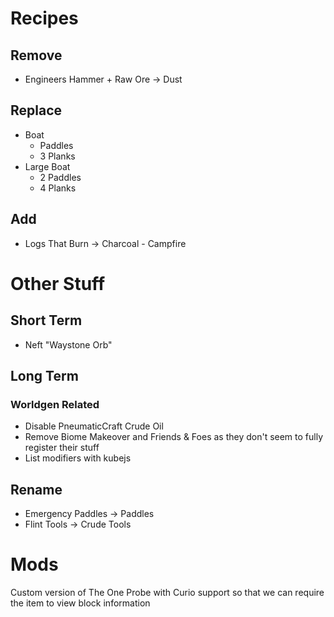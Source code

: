 # Recipes

## Remove

- Engineers Hammer + Raw Ore -> Dust

## Replace

- Boat
  - Paddles
  - 3 Planks
- Large Boat
  - 2 Paddles
  - 4 Planks

## Add

- Logs That Burn -> Charcoal - Campfire

# Other Stuff

## Short Term

- Neft "Waystone Orb"

## Long Term

### Worldgen Related

- Disable PneumaticCraft Crude Oil
- Remove Biome Makeover and Friends & Foes as they don't seem to fully register their stuff
- List modifiers with kubejs

## Rename

- Emergency Paddles -> Paddles
- Flint Tools -> Crude Tools

# Mods

Custom version of The One Probe with Curio support so that we can require the item to view block information
